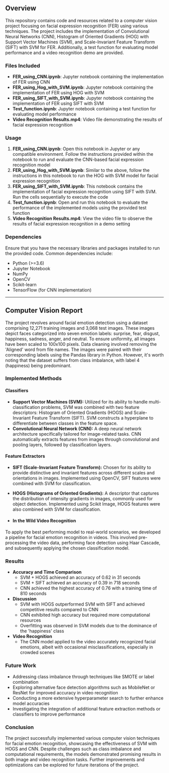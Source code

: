 ## Overview
This repository contains code and resources related to a computer vision project focusing on facial expression recognition (FER) using various techniques. The project includes the implementation of Convolutional Neural Networks (CNN), Histogram of Oriented Gradients (HOG) with Support Vector Machines (SVM), and Scale-Invariant Feature Transform (SIFT) with SVM for FER. Additionally, a test function for evaluating model performance and a video recognition demo are provided.

### Files Included
- **FER_using_CNN.ipynb**: Jupyter notebook containing the implementation of FER using CNN
- **FER_using_Hog_with_SVM.ipynb**: Jupyter notebook containing the implementation of FER using HOG with SVM
- **FER_using_SIFT_with_SVM.ipynb**: Jupyter notebook containing the implementation of FER using SIFT with SVM
- **Test_function.ipynb**: Jupyter notebook containing a test function for evaluating model performance
- **Video Recognition Results.mp4**: Video file demonstrating the results of facial expression recognition

### Usage
1. **FER_using_CNN.ipynb**: Open this notebook in Jupyter or any compatible environment. Follow the instructions provided within the notebook to run and evaluate the CNN-based facial expression recognition model
2. **FER_using_Hog_with_SVM.ipynb**: Similar to the above, follow the instructions in this notebook to run the HOG with SVM model for facial expression recognition
3. **FER_using_SIFT_with_SVM.ipynb**: This notebook contains the implementation of facial expression recognition using SIFT with SVM. Run the cells sequentially to execute the code
4. **Test_function.ipynb**: Open and run this notebook to evaluate the performance of the implemented models using the provided test function
5. **Video Recognition Results.mp4**: View the video file to observe the results of facial expression recognition in a demo setting

### Dependencies
Ensure that you have the necessary libraries and packages installed to run the provided code. Common dependencies include:
- Python (>=3.6)
- Jupyter Notebook
- NumPy
- OpenCV
- Scikit-learn
- TensorFlow (for CNN implementation)

----

## Computer Vision Report
The project revolves around facial emotion detection using a dataset comprising 12,271 training images and 3,068 test images. These images depict faces categorized into seven emotion labels: surprise, fear, disgust, happiness, sadness, anger, and neutral. To ensure uniformity, all images have been scaled to 100x100 pixels. Data cleaning involved removing the 'Aligned' word from file names. The images were paired with their corresponding labels using the Pandas library in Python. However, it's worth noting that the dataset suffers from class imbalance, with label 4 (happiness) being predominant.

### Implemented Methods
#### Classifiers
- **Support Vector Machines (SVM):** Utilized for its ability to handle multi-classification problems, SVM was combined with two feature descriptors: Histogram of Oriented Gradients (HOGS) and Scale-Invariant Feature Transform (SIFT). SVM constructs a hyperplane to differentiate between classes in the feature space.
- **Convolutional Neural Network (CNN):** A deep neural network architecture specifically tailored for image-related tasks. CNN automatically extracts features from images through convolutional and pooling layers, followed by classification layers.

#### Feature Extractors
- **SIFT (Scale-Invariant Feature Transform):** Chosen for its ability to provide distinctive and invariant features across different scales and orientations in images. Implemented using OpenCV, SIFT features were combined with SVM for classification.
- **HOGS (Histograms of Oriented Gradients):** A descriptor that captures the distribution of intensity gradients in images, commonly used for object detection. Implemented using Scikit Image, HOGS features were also combined with SVM for classification.

- #### In the Wild Video Recognition
To apply the best performing model to real-world scenarios, we developed a pipeline for facial emotion recognition in videos. This involved pre-processing the video data, performing face detection using Haar Cascade, and subsequently applying the chosen classification model.

### Results
- **Accuracy and Time Comparison**
  - SVM + HOGS achieved an accuracy of 0.62 in 31 seconds
  - SVM + SIFT achieved an accuracy of 0.39 in 718 seconds
  - CNN achieved the highest accuracy of 0.76 with a training time of 810 seconds
- **Discussion**
  - SVM with HOGS outperformed SVM with SIFT and achieved competitive results compared to CNN
  - CNN exhibited high accuracy but required more computational resources
  - Overfitting was observed in SVM models due to the dominance of the 'happiness' class
- **Video Recognition**
  - The CNN model applied to the video accurately recognized facial emotions, albeit with occasional misclassifications, especially in crowded scenes

### Future Work
- Addressing class imbalance through techniques like SMOTE or label combination
- Exploring alternative face detection algorithms such as MobileNet or ResNet for improved accuracy in video recognition
- Conducting a more extensive hyperparameter search to further enhance model accuracies
- Investigating the integration of additional feature extraction methods or classifiers to improve performance

### Conclusion
The project successfully implemented various computer vision techniques for facial emotion recognition, showcasing the effectiveness of SVM with HOGS and CNN. Despite challenges such as class imbalance and computational requirements, the models demonstrated promising results in both image and video recognition tasks. Further improvements and optimizations can be explored for future iterations of the project.
